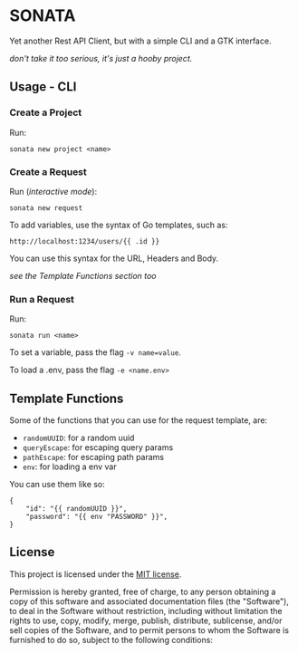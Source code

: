 # SONATA

Yet another Rest API Client, but with a simple CLI and a GTK interface.

_don't take it too serious, it's just a hooby project._

## Usage - CLI

### Create a Project

Run:

`sonata new project <name>`

### Create a Request

Run (_interactive mode_):

`sonata new request`

To add variables, use the syntax of Go templates, such as:

`http://localhost:1234/users/{{ .id }}`

You can use this syntax for the URL, Headers and Body.

_see the Template Functions section too_

### Run a Request

Run:

`sonata run <name>`

To set a variable, pass the flag `-v name=value`.

To load a .env, pass the flag `-e <name.env>`


## Template Functions

Some of the functions that you can use for the request template, are:

- `randomUUID`: for a random uuid
- `queryEscape`: for escaping query params
- `pathEscape`: for escaping path params
- `env`: for loading a env var

You can use them like so:

```
{
    "id": "{{ randomUUID }}",
    "password": "{{ env "PASSWORD" }}",
}
```

## License

This project is licensed under the [MIT license](./LICENSE).

Permission is hereby granted, free of charge, to any person obtaining a copy
of this software and associated documentation files (the "Software"), to deal
in the Software without restriction, including without limitation the rights
to use, copy, modify, merge, publish, distribute, sublicense, and/or sell
copies of the Software, and to permit persons to whom the Software is
furnished to do so, subject to the following conditions:
